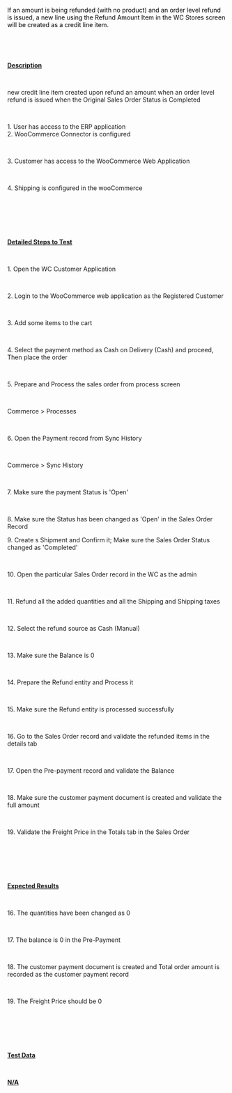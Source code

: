 
<p><span style="color: rgb(0,0,0);">If an amount&nbsp;is being refunded&nbsp;(with no product) and an order level refund is issued, a new line using the Refund Amount Item in the WC Stores screen will be created as a credit line item.</span></p>
<p><span style="color: rgb(0,0,0);"><br /></span></p>
<p><span style="color: rgb(0,0,0);">&nbsp;</span></p>
<p><u><strong>Description</strong></u></p>
<p><span style="color: rgb(0,0,0);">&nbsp;</span></p>
<p>new credit line item created upon refund an amount when an order level refund is issued when the Original Sales Order Status is Completed</p>
<p><span style="color: rgb(0,0,0);">&nbsp;</span></p>
<p>1. User has access to the ERP application<br />2. WooCommerce Connector is configured</p>
<p><span style="color: rgb(0,0,0);">&nbsp;</span></p>
<p>3. Customer has access to the WooCommerce Web Application</p>
<p><span style="color: rgb(0,0,0);">&nbsp;</span></p>
<p>4. Shipping is configured in the wooCommerce</p>
<p><span style="color: rgb(0,0,0);">&nbsp;</span></p>
<p>&nbsp;</p>
<p><span style="color: rgb(0,0,0);">&nbsp;</span></p>
<p><u><strong>Detailed Steps to Test</strong></u></p>
<p><span style="color: rgb(0,0,0);">&nbsp;</span></p>
<p>1. Open the WC Customer Application</p>
<p><span style="color: rgb(0,0,0);">&nbsp;</span></p>
<p>2. Login to the WooCommerce web application as the Registered Customer</p>
<p><span style="color: rgb(0,0,0);">&nbsp;</span></p>
<p>3. Add some items to the cart</p>
<p><span style="color: rgb(0,0,0);">&nbsp;</span></p>
<p>4. Select the payment method as Cash on Delivery (Cash) and proceed, Then place the order</p>
<p><span style="color: rgb(0,0,0);">&nbsp;</span></p>
<p>5. Prepare and Process the sales order from process screen</p>
<p><span style="color: rgb(0,0,0);">&nbsp;</span></p>
<p>Commerce &gt; Processes</p>
<p><span style="color: rgb(0,0,0);">&nbsp;</span></p>
<p>6. Open the Payment record from Sync History</p>
<p><span style="color: rgb(0,0,0);">&nbsp;</span></p>
<p>Commerce &gt; Sync History</p>
<p><span style="color: rgb(0,0,0);">&nbsp;</span></p>
<p>7. Make sure the payment Status is 'Open'</p>
<p><span style="color: rgb(0,0,0);">&nbsp;</span></p>
<p>8. Make sure the Status has been changed as 'Open' in the Sales Order Record</p>
<p>9. Create s Shipment and Confirm it; Make sure the Sales Order Status changed as 'Completed'</p>
<p><span style="color: rgb(0,0,0);">&nbsp;</span></p>
<p>10. Open the particular Sales Order record in the WC as the admin</p>
<p><span style="color: rgb(0,0,0);">&nbsp;</span></p>
<p>11. Refund all the added quantities and all the Shipping and Shipping taxes</p>
<p><span style="color: rgb(0,0,0);">&nbsp;</span></p>
<p>12. Select the refund source as Cash (Manual)</p>
<p><span style="color: rgb(0,0,0);">&nbsp;</span></p>
<p>13. Make sure the Balance is 0</p>
<p><span style="color: rgb(0,0,0);">&nbsp;</span></p>
<p>14. Prepare the Refund entity and Process it</p>
<p><span style="color: rgb(0,0,0);">&nbsp;</span></p>
<p>15. Make sure the Refund entity is processed successfully</p>
<p><span style="color: rgb(0,0,0);">&nbsp;</span></p>
<p>16. Go to the Sales Order record and validate the refunded items in the details tab</p>
<p><span style="color: rgb(0,0,0);">&nbsp;</span></p>
<p>17. Open the Pre-payment record and validate the Balance</p>
<p><span style="color: rgb(0,0,0);">&nbsp;</span></p>
<p>18. Make sure the customer payment document is created and validate the full amount</p>
<p><span style="color: rgb(0,0,0);">&nbsp;</span></p>
<p>19. Validate the Freight Price in the Totals tab in the Sales Order</p>
<p><span style="color: rgb(0,0,0);">&nbsp;</span></p>
<p>&nbsp;</p>
<p><span style="color: rgb(0,0,0);">&nbsp;</span></p>
<p><u><strong>Expected Results</strong></u></p>
<p><span style="color: rgb(0,0,0);">&nbsp;</span></p>
<p>16. The quantities have been changed as 0</p>
<p><span style="color: rgb(0,0,0);">&nbsp;</span></p>
<p>17. The balance is 0 in the Pre-Payment</p>
<p><span style="color: rgb(0,0,0);">&nbsp;</span></p>
<p>18. The customer payment document is created and Total order amount is recorded as the customer payment record</p>
<p><span style="color: rgb(0,0,0);">&nbsp;</span></p>
<p>19. The&nbsp;Freight Price should be 0</p>
<p><span style="color: rgb(0,0,0);">&nbsp;</span></p>
<p>&nbsp;</p>
<p><span style="color: rgb(0,0,0);">&nbsp;</span></p>
<p><u><strong>Test Data</strong></u></p>
<p><span style="color: rgb(0,0,0);">&nbsp;</span></p>
<div><u><strong>N/A</strong></u></div>
<p><span style="color: rgb(0,0,0);"><br /></span></p>
